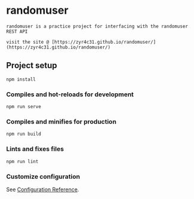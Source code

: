 # randomuser
```
randomuser is a practice project for interfacing with the randomuser REST API
```

```
visit the site @ [https://zyr4c31.github.io/randomuser/](https://zyr4c31.github.io/randomuser/)
```

## Project setup
```
npm install
```

### Compiles and hot-reloads for development
```
npm run serve
```

### Compiles and minifies for production
```
npm run build
```

### Lints and fixes files
```
npm run lint
```

### Customize configuration
See [Configuration Reference](https://cli.vuejs.org/config/).

